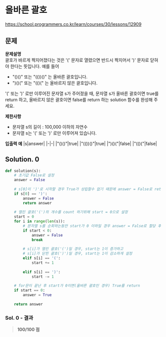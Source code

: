 # 올바른 괄호
https://school.programmers.co.kr/learn/courses/30/lessons/12909

## 문제
**문제설명**   
괄호가 바르게 짝지어졌다는 것은 '(' 문자로 열렸으면 반드시 짝지어서 ')' 문자로 닫혀야 한다는 뜻입니다. 예를 들어

- "()()" 또는 "(())()" 는 올바른 괄호입니다.
- ")()(" 또는 "(()(" 는 올바르지 않은 괄호입니다.   

'(' 또는 ')' 로만 이루어진 문자열 s가 주어졌을 때, 문자열 s가 올바른 괄호이면 true를 return 하고, 올바르지 않은 괄호이면 false를 return 하는 solution 함수를 완성해 주세요.

**제한사항**
- 문자열 s의 길이 : 100,000 이하의 자연수
- 문자열 s는 '(' 또는 ')' 로만 이루어져 있습니다.

**입출력 예**
|s|answer|
|-|-|
|"()()"|true|
|"(())()"|true|
|")()("|false|
|"(()("|false|

## Solution. 0
```python
def solution(s):
    # 초기값 False로 설정
    answer = False
    
    # s[0]이 ')'로 시작할 경우 True가 성립할수 없기 때문에 answer = False로 return
    if s[0] == ')':
        answer = False
        return answer
    
    # 열린 괄호('(')의 개수를 count 하기위해 start = 0으로 설정
    start = 0
    for i in range(len(s)):
        # 문자열 s를 순회하는동안 start가 0 이하일 경우 answer = False로 할당 후 for문 break
        if start < 0:
            answer = False
            break
        
        # s[i]가 열린 괄호('(')일 경우, start는 1이 증가하고
        # s[i]가 닫힌 괄호(')')일 경우, start는 1이 감소하게 설정
        elif s[i] == '(':
            start += 1
            
        elif s[i] == ')':
            start -= 1
    
    # for문이 끝난 후 start가 0이면(올바른 괄호인 경우) True를 return
    if start == 0:
        answer = True
        
    return answer
```

### Sol. 0 - 결과
> **100/100 점**